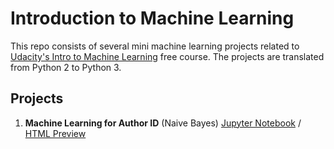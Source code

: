 # Introduction to Machine Learning
This repo consists of several mini machine learning projects related to [Udacity's Intro to Machine Learning](https://classroom.udacity.com/courses/ud120) free course. The projects are translated from Python 2 to Python 3.

## Projects
1. **Machine Learning for Author ID** (Naive Bayes) [Jupyter Notebook](https://github.com/ksatola/ml-introduction/blob/master/01_NaiveBayes.ipynb) / [HTML Preview](https://ksatola.github.io/blob/master/ml-introduction/01_NaiveBayes.html)

